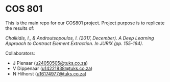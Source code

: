 ﻿# COS 801
This is the main repo for our COS801 project.
Project purpose is to replicate the results of:


*Chalkidis, I., & Androutsopoulos, I. (2017, December). A Deep Learning Approach to Contract Element Extraction. In JURIX (pp. 155-164).*

Collaborators:
* J Pienaar (u24050505@tuks.co.za)
* V Dippenaar (u14221838@tuks.co.za)
* N Hilhorst (u16174977@tuks.co.za)